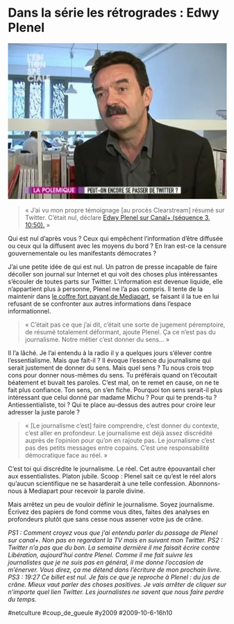 # Dans la série les rétrogrades : Edwy Plenel

![](_i/plenel.webp)


> « J’ai vu mon propre témoignage [au procès Clearstream] résumé sur Twitter. C’était nul, déclare [Edwy Plenel sur Canal+ (séquence 3, 10:50).](http://www.canalplus.fr/tous-les-programmes/les-emissions/pid2244-c-p-edition-speciale.html) »

Qui est nul d’après vous ? Ceux qui empêchent l’information d’être diffusée ou ceux qui la diffusent avec les moyens du bord ? En Iran est-ce la censure gouvernementale ou les manifestants démocrates ?

J’ai une petite idée de qui est nul. Un patron de presse incapable de faire décoller son journal sur Internet et qui voit des choses plus intéressantes s’écouler de toutes parts sur Twitter. L’information est devenue liquide, elle n’appartient plus à personne, Plenel ne l’a pas compris. Il tente de la maintenir dans [le coffre fort payant de Mediapart](../../2008/6/mediapart-mort-ne.md), se faisant il la tue en lui refusant de se confronter aux autres informations dans l’espace informationnel.

> « C’était pas ce que j’ai dit, c’était une sorte de jugement péremptoire, de résumé totalement déformant, ajoute Plenel. Ça ce n’est pas du journalisme. Notre métier c’est donner du sens… »

Il l’a lâché. Je l’ai entendu à la radio il y a quelques jours s’élever contre l’essentialisme. Mais que fait-il ? Il évoque l’essence du journalisme qui serait justement de donner du sens. Mais quel sens ? Tu nous crois trop cons pour donner nous-mêmes du sens. Tu préférais quand on t’écoutait béatement et buvait tes paroles. C’est mal, on te remet en cause, on ne te fait plus confiance. Ton sens, on s’en fiche. Pourquoi ton sens serait-il plus intéressant que celui donné par madame Michu ? Pour qui te prends-tu ? Antiessentialiste, toi ? Qui te place au-dessus des autres pour croire leur adresser la juste parole ?

> « [Le journalisme c’est] faire comprendre, c’est donner du contexte, c’est aller en profondeur. Le journalisme est déjà assez discrédité auprès de l’opinion pour qu’on en rajoute pas. Le journalisme c’est pas des petits messages entre copains. C’est une responsabilité démocratique face au réel. »

C’est toi qui discrédite le journalisme. Le réel. Cet autre épouvantail cher aux essentialistes. Platon jubile. Scoop : Plenel sait ce qu’est le réel alors qu’aucun scientifique ne se hasarderait à une telle confession. Abonnons-nous à Mediapart pour recevoir la parole divine.

Mais arrêtez un peu de vouloir définir le journalisme. Soyez journalisme. Écrivez des papiers de fond comme vous dites, faites des analyses en profondeurs plutôt que sans cesse nous assener votre jus de crâne.

*PS1 : Comment croyez vous que j’ai entendu parler du passage de Plenel sur canal+. Non pas en regardant la TV mais en suivant mon Twitter.*
*PS2 : Twitter n’a pas que du bon. La semaine dernière il me faisait écrire contre Libération, aujourd’hui contre Plenel. Comme il me fait suivre les journalistes que je ne suis pas en général, il me donne l’occasion de m’énerver. Vous direz, ça me détend dans l’écriture de mon prochain livre.*
*PS3 : 19:27 Ce billet est nul. Je fais ce que je reproche à Plenel : du jus de crâne. Mieux vaut parler des choses positives. Je vais arrêter de cliquer sur n’importe quel lien Twitter. Les journalistes ne savent que nous faire perdre du temps.*

#netculture #coup_de_gueule #y2009 #2009-10-6-16h10
